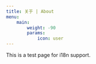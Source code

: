 ```yaml
---
title: 关于 | About
menu:
    main: 
        weight: -90
        params:
            icon: user
---
```


This is a test page for i18n support.
